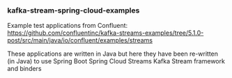 ### kafka-stream-spring-cloud-examples
Example test applications from Confluent: 
https://github.com/confluentinc/kafka-streams-examples/tree/5.1.0-post/src/main/java/io/confluent/examples/streams

These applications are written in Java but here they have been re-written (in Java) to use Spring Boot Spring Cloud Streams Kafka Stream framework and binders

